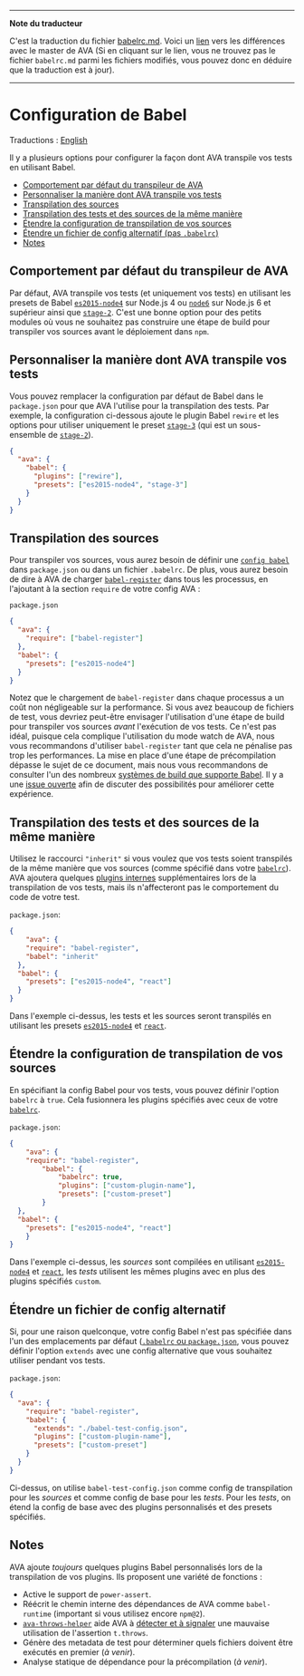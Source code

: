 ___
**Note du traducteur**

C'est la traduction du fichier [babelrc.md](https://github.com/avajs/ava/blob/master/docs/recipes/babelrc.md). Voici un [lien](https://github.com/avajs/ava/compare/5158ac8bb0d0a79acde12c1bf6dfc1bbf32fd71e...master#diff-3834ea415f09859260d100d1ec24207b) vers les différences avec le master de AVA (Si en cliquant sur le lien, vous ne trouvez pas le fichier `babelrc.md` parmi les fichiers modifiés, vous pouvez donc en déduire que la traduction est à jour).
___
# Configuration de Babel

Traductions : [English](https://github.com/avajs/ava/blob/master/docs/recipes/babelrc.md)

Il y a plusieurs options pour configurer la façon dont AVA transpile vos tests en utilisant Babel.

 - [Comportement par défaut du transpileur de AVA](#comportement-par-défaut-du-transpileur-de-ava)
 - [Personnaliser la manière dont AVA transpile vos tests](#personnaliser-la-manière-dont-ava-transpile-vos-tests)
 - [Transpilation des sources](#transpilation-des-sources)
 - [Transpilation des tests et des sources de la même manière](#transpilation-des-tests-et-des-sources-de-la-même-manière)
 - [Étendre la configuration de transpilation de vos sources](#Étendre-la-configuration-de-transpilation-de-vos-sources)
 - [Étendre un fichier de config alternatif (pas `.babelrc`)](#Étendre-un-fichier-de-config-alternatif)
 - [Notes](#notes)

## Comportement par défaut du transpileur de AVA

Par défaut, AVA transpile vos tests (et uniquement vos tests) en utilisant les presets de Babel [`es2015-node4`](https://github.com/jbach/babel-preset-es2015-node4) sur Node.js 4 ou [`node6`](https://github.com/salakar/babel-preset-node6) sur Node.js 6 et supérieur ainsi que [`stage-2`](http://babeljs.io/docs/plugins/preset-stage-2/). C'est une bonne option pour des petits modules où vous ne souhaitez pas construire une étape de build pour transpiler vos sources avant le déploiement dans `npm`.

## Personnaliser la manière dont AVA transpile vos tests

Vous pouvez remplacer la configuration par défaut de Babel dans le `package.json` pour que AVA l'utilise pour la transpilation des tests. Par exemple, la configuration ci-dessous ajoute le plugin Babel `rewire` et les options pour utiliser uniquement le preset [`stage-3`](http://babeljs.io/docs/plugins/preset-stage-3/) (qui est un sous-ensemble de [`stage-2`](http://babeljs.io/docs/plugins/preset-stage-2/)).

```json
{
  "ava": {
    "babel": {
      "plugins": ["rewire"],
      "presets": ["es2015-node4", "stage-3"]
    }
  }
}
```

## Transpilation des sources

Pour transpiler vos sources, vous aurez besoin de définir une [`config babel` ](http://babeljs.io/docs/usage/babelrc/) dans `package.json` ou dans un fichier `.babelrc`. De plus, vous aurez besoin de dire à AVA de charger [`babel-register`](http://babeljs.io/docs/usage/require/) dans tous les processus, en l'ajoutant à la section `require` de votre config AVA :

`package.json`

```json
{
  "ava": {
    "require": ["babel-register"]
  },
  "babel": {
    "presets": ["es2015-node4"]
  }
}
```

Notez que le chargement de `babel-register` dans chaque processus a un coût non négligeable sur la performance. Si vous avez beaucoup de fichiers de test, vous devriez peut-être envisager l'utilisation d'une étape de build pour transpiler vos sources *avant* l'exécution de vos tests. Ce n'est pas idéal, puisque cela complique l'utilisation du mode watch de AVA, nous vous recommandons d'utiliser `babel-register` tant que cela ne pénalise pas trop les performances. La mise en place d'une étape de précompilation dépasse le sujet de ce document, mais nous vous recommandons de consulter l'un des nombreux [systèmes de build que supporte Babel](http://babeljs.io/docs/setup/). Il y a une [issue ouverte](https://github.com/avajs/ava/issues/577) afin de discuter des possibilités pour améliorer cette expérience.

## Transpilation des tests et des sources de la même manière

Utilisez le raccourci `"inherit"` si vous voulez que vos tests soient transpilés de la même manière que vos sources (comme spécifié dans votre [`babelrc`](http://babeljs.io/docs/usage/babelrc/)). AVA ajoutera quelques [plugins internes](#notes) supplémentaires lors de la transpilation de vos tests, mais ils n'affecteront pas le comportement du code de votre test.

`package.json`:

```json
{
	"ava": {
    "require": "babel-register",
    "babel": "inherit"
  },
  "babel": {
    "presets": ["es2015-node4", "react"]
  }
}
```

Dans l'exemple ci-dessus, les tests et les sources seront transpilés en utilisant les presets [`es2015-node4`](https://github.com/jbach/babel-preset-es2015-node4) et [`react`](http://babeljs.io/docs/plugins/preset-react/).

## Étendre la configuration de transpilation de vos sources

En spécifiant la config Babel pour vos tests, vous pouvez définir l'option `babelrc` à `true`. Cela fusionnera les plugins spécifiés avec ceux de votre [`babelrc`](http://babeljs.io/docs/usage/babelrc/).

`package.json`:

```json
{
	"ava": {
    "require": "babel-register",
		"babel": {
			"babelrc": true,
			"plugins": ["custom-plugin-name"],
			"presets": ["custom-preset"]
		}
  },
  "babel": {
    "presets": ["es2015-node4", "react"]
	}
}
```

Dans l'exemple ci-dessus, les *sources* sont compilées en utilisant [`es2015-node4`](https://github.com/jbach/babel-preset-es2015-node4) et [`react`](http://babeljs.io/docs/plugins/preset-react/), les *tests* utilisent les mêmes plugins avec en plus des plugins spécifiés `custom`.

## Étendre un fichier de config alternatif


Si, pour une raison quelconque, votre config Babel n'est pas spécifiée dans l'un des emplacements par défaut ([`.babelrc` ou `package.json`](http://babeljs.io/docs/usage/babelrc/), vous pouvez définir l'option `extends` avec une config alternative que vous souhaitez utiliser pendant vos tests.

`package.json`:

```json
{
  "ava": {
    "require": "babel-register",
    "babel": {
      "extends": "./babel-test-config.json",
      "plugins": ["custom-plugin-name"],
      "presets": ["custom-preset"]
    }
  }
}
```

Ci-dessus, on utilise `babel-test-config.json` comme config de transpilation pour les *sources* et comme config de base pour les *tests*. Pour les *tests*, on étend la config de base avec des plugins personnalisés et des presets spécifiés.

## Notes

AVA ajoute *toujours* quelques plugins Babel personnalisés lors de la transpilation de vos plugins. Ils proposent une variété de fonctions :

 * Active le support de `power-assert`.
 * Réécrit le chemin interne des dépendances de AVA comme `babel-runtime` (important si vous utilisez encore `npm@2`).
 * [`ava-throws-helper`](https://github.com/jamestalmage/babel-plugin-ava-throws-helper) aide AVA à [détecter et à signaler](https://github.com/avajs/ava/pull/742) une mauvaise utilisation de l'assertion `t.throws`.
 * Génère des metadata de test pour déterminer quels fichiers doivent être exécutés en premier (*à venir*).
 * Analyse statique de dépendance pour la précompilation (*à venir*).
